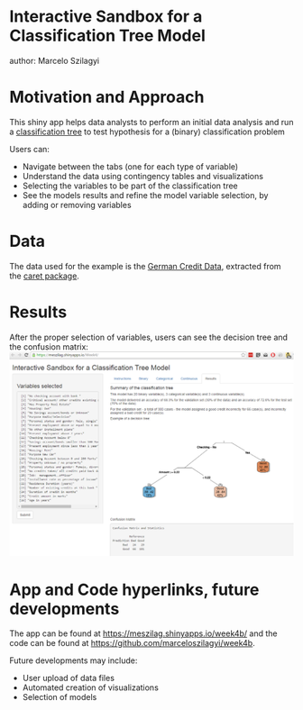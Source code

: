 
Interactive Sandbox for a Classification Tree Model
========================================================
author: Marcelo Szilagyi 
 
Motivation and Approach
========================================================

This shiny app helps data analysts to perform an initial data analysis and run a [classification tree](https://en.wikipedia.org/wiki/Decision_tree_learning) to test hypothesis for a (binary) classification problem

Users can:

- Navigate between the tabs (one for each type of variable)
- Understand the data using contingency tables and visualizations
- Selecting the variables to be part of the classification tree
- See the models results and refine the model variable selection, by adding or removing variables

Data 
========================================================


The data used for the example is the [German Credit Data](https://archive.ics.uci.edu/ml/datasets/Statlog+(German+Credit+Data)), extracted from the [caret package](http://topepo.github.io/caret/datasets.html).

Results
========================================================
After the proper selection of variables, users can see the decision tree and the confusion matrix: 
![App results](myimage.PNG)


App and Code hyperlinks, future developments
========================================================

The app can be found at <https://meszilag.shinyapps.io/week4b/> and the code can be found at <https://github.com/marceloszilagyi/week4b>.

Future developments may include:
- User upload of data files
- Automated creation of visualizations
- Selection of models
